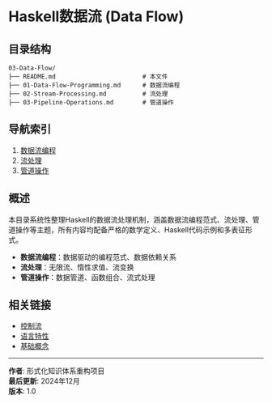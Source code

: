 # Haskell数据流 (Data Flow)

## 目录结构

```text
03-Data-Flow/
├── README.md                        # 本文件
├── 01-Data-Flow-Programming.md      # 数据流编程
├── 02-Stream-Processing.md          # 流处理
├── 03-Pipeline-Operations.md        # 管道操作
```

## 导航索引

1. [数据流编程](./01-Data-Flow-Programming.md)
2. [流处理](./02-Stream-Processing.md)
3. [管道操作](./03-Pipeline-Operations.md)

## 概述

本目录系统性整理Haskell的数据流处理机制，涵盖数据流编程范式、流处理、管道操作等主题，所有内容均配备严格的数学定义、Haskell代码示例和多表征形式。

- **数据流编程**：数据驱动的编程范式、数据依赖关系
- **流处理**：无限流、惰性求值、流变换
- **管道操作**：数据管道、函数组合、流式处理

## 相关链接

- [控制流](../02-Control-Flow/README.md)
- [语言特性](../02-Language-Features/README.md)
- [基础概念](../01-Basic-Concepts/README.md)

---

**作者**: 形式化知识体系重构项目  
**最后更新**: 2024年12月  
**版本**: 1.0
